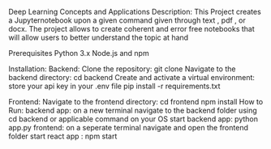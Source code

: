 Deep Learning Concepts and Applications
Description:
This Project creates a Jupyternotebook upon a given command given through text , pdf , or docx. 
The project allows to create coherent and error free notebooks that will allow users to better understand the topic at hand

Prerequisites
Python 3.x
Node.js and npm

Installation:
  Backend:
  Clone the repository:
  git clone <repository-url>
  Navigate to the backend directory:
  cd backend
  Create and activate a virtual environment:
  store your api key in your .env file
  pip install -r requirements.txt
  
  Frontend:
  Navigate to the frontend directory:
  cd frontend
  npm install
How to Run:
backend app:
on a new terminal navigate to the backend folder using cd backend or applicable command on your OS
start backend app: python app.py
frontend:
on a seperate terminal navigate and open the frontend folder
start react app : npm start
